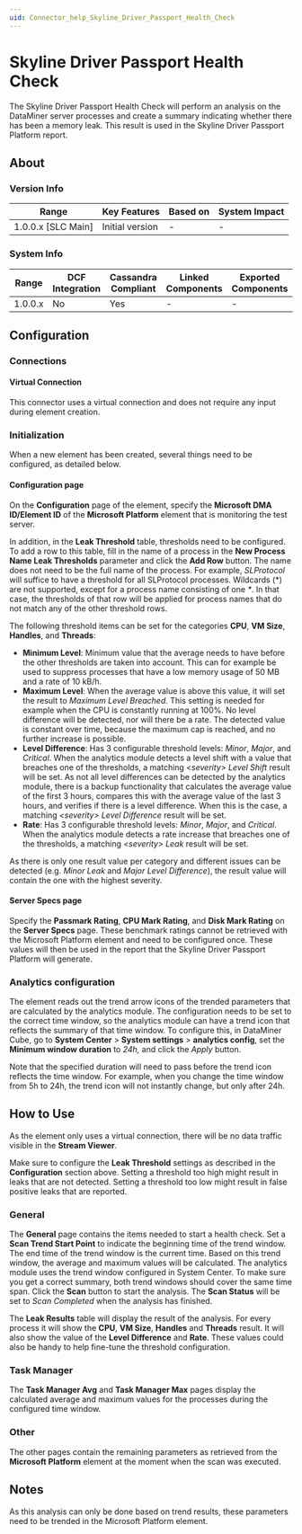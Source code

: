 ```yaml
---
uid: Connector_help_Skyline_Driver_Passport_Health_Check
---
```


# Skyline Driver Passport Health Check

The Skyline Driver Passport Health Check will perform an analysis on the DataMiner server processes and create a summary indicating whether there has been a memory leak. This result is used in the Skyline Driver Passport Platform report.

## About

### Version Info

| Range                | Key Features     | Based on     | System Impact     |
|----------------------|------------------|--------------|-------------------|
| 1.0.0.x \[SLC Main\] | Initial version  | \-           | \-                |

### System Info

| Range     | DCF Integration     | Cassandra Compliant     | Linked Components     | Exported Components     |
|-----------|---------------------|-------------------------|-----------------------|-------------------------|
| 1.0.0.x   | No                  | Yes                     | \-                    | \-                      |

## Configuration

### Connections

#### Virtual Connection

This connector uses a virtual connection and does not require any input during element creation.

### Initialization

When a new element has been created, several things need to be configured, as detailed below.

#### Configuration page

On the **Configuration** page of the element, specify the **Microsoft DMA ID/Element ID** of the **Microsoft Platform** element that is monitoring the test server.

In addition, in the **Leak Threshold** table, thresholds need to be configured. To add a row to this table, fill in the name of a process in the **New Process Name Leak Thresholds** parameter and click the **Add Row** button. The name does not need to be the full name of the process. For example, *SLProtocol* will suffice to have a threshold for all SLProtocol processes. Wildcards (\*) are not supported, except for a process name consisting of one *\**. In that case, the thresholds of that row will be applied for process names that do not match any of the other threshold rows.

The following threshold items can be set for the categories **CPU**, **VM Size**, **Handles**, and **Threads**:

- **Minimum Level**: Minimum value that the average needs to have before the other thresholds are taken into account. This can for example be used to suppress processes that have a low memory usage of 50 MB and a rate of 10 kB/h.
- **Maximum Level**: When the average value is above this value, it will set the result to *Maximum Level Breached*. This setting is needed for example when the CPU is constantly running at 100%. No level difference will be detected, nor will there be a rate. The detected value is constant over time, because the maximum cap is reached, and no further increase is possible.
- **Level Difference**: Has 3 configurable threshold levels: *Minor*, *Major*, and *Critical*. When the analytics module detects a level shift with a value that breaches one of the thresholds, a matching \<*severity\>* *Level Shift* result will be set. As not all level differences can be detected by the analytics module, there is a backup functionality that calculates the average value of the first 3 hours, compares this with the average value of the last 3 hours, and verifies if there is a level difference. When this is the case, a matching *\<severity\> Level Difference* result will be set.
- **Rate**: Has 3 configurable threshold levels: *Minor*, *Major*, and *Critical*. When the analytics module detects a rate increase that breaches one of the thresholds, a matching *\<severity\> Leak* result will be set.

As there is only one result value per category and different issues can be detected (e.g. *Minor Leak* and *Major Level Difference*), the result value will contain the one with the highest severity.

#### Server Specs page

Specify the **Passmark Rating**, **CPU Mark Rating**, and **Disk Mark Rating** on the **Server Specs** page. These benchmark ratings cannot be retrieved with the Microsoft Platform element and need to be configured once. These values will then be used in the report that the Skyline Driver Passport Platform will generate.

### Analytics configuration

The element reads out the trend arrow icons of the trended parameters that are calculated by the analytics module. The configuration needs to be set to the correct time window, so the analytics module can have a trend icon that reflects the summary of that time window. To configure this, in DataMiner Cube, go to **System Center** \> **System settings** \> **analytics config**, set the **Minimum window duration** to *24h,* and click the *Apply* button.

Note that the specified duration will need to pass before the trend icon reflects the time window. For example, when you change the time window from 5h to 24h, the trend icon will not instantly change, but only after 24h.

## How to Use

As the element only uses a virtual connection, there will be no data traffic visible in the **Stream Viewer**.

Make sure to configure the **Leak Threshold** settings as described in the **Configuration** section above. Setting a threshold too high might result in leaks that are not detected. Setting a threshold too low might result in false positive leaks that are reported.

### General

The **General** page contains the items needed to start a health check. Set a **Scan Trend Start Point** to indicate the beginning time of the trend window. The end time of the trend window is the current time. Based on this trend window, the average and maximum values will be calculated. The analytics module uses the trend window configured in System Center. To make sure you get a correct summary, both trend windows should cover the same time span. Click the **Scan** button to start the analysis. The **Scan Status** will be set to *Scan Completed* when the analysis has finished.

The **Leak Results** table will display the result of the analysis. For every process it will show the **CPU**, **VM Size**, **Handles** and **Threads** result. It will also show the value of the **Level Difference** and **Rate**. These values could also be handy to help fine-tune the threshold configuration.

### Task Manager

The **Task Manager Avg** and **Task Manager Max** pages display the calculated average and maximum values for the processes during the configured time window.

### Other

The other pages contain the remaining parameters as retrieved from the **Microsoft Platform** element at the moment when the scan was executed.

## Notes

As this analysis can only be done based on trend results, these parameters need to be trended in the Microsoft Platform element.
